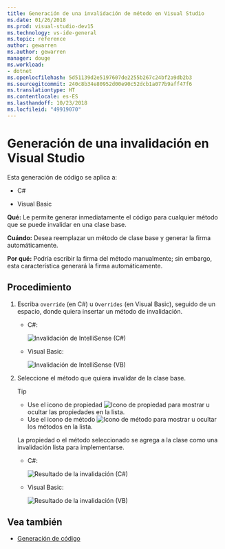 ```yaml
---
title: Generación de una invalidación de método en Visual Studio
ms.date: 01/26/2018
ms.prod: visual-studio-dev15
ms.technology: vs-ide-general
ms.topic: reference
author: gewarren
ms.author: gewarren
manager: douge
ms.workload:
- dotnet
ms.openlocfilehash: 5d51139d2e5197607de2255b267c24bf2a9db2b3
ms.sourcegitcommit: 240c8b34e80952d00e90c52dcb1a077b9aff47f6
ms.translationtype: HT
ms.contentlocale: es-ES
ms.lasthandoff: 10/23/2018
ms.locfileid: "49919070"
---
```

# <a name="generate-an-override-in-visual-studio"></a>Generación de una invalidación en Visual Studio

Esta generación de código se aplica a:

- C#

- Visual Basic

**Qué:** Le permite generar inmediatamente el código para cualquier método que se puede invalidar en una clase base.

**Cuándo:** Desea reemplazar un método de clase base y generar la firma automáticamente.

**Por qué:** Podría escribir la firma del método manualmente; sin embargo, esta característica generará la firma automáticamente.

## <a name="how-to"></a>Procedimiento

1. Escriba `override` (en C#) u `Overrides` (en Visual Basic), seguido de un espacio, donde quiera insertar un método de invalidación.

   - C#:

      ![Invalidación de IntelliSense (C#)](media/override-intellisense-cs.png)

   - Visual Basic:

      ![Invalidación de IntelliSense (VB)](media/override-intellisense-vb.png)

2. Seleccione el método que quiera invalidar de la clase base.

   > [!TIP]
   > - Use el icono de propiedad ![Icono de propiedad](media/override-property-cs.png) para mostrar u ocultar las propiedades en la lista.
   > - Use el icono de método ![Icono de método](media/override-method-cs.png) para mostrar u ocultar los métodos en la lista.

   La propiedad o el método seleccionado se agrega a la clase como una invalidación lista para implementarse.

   - C#:

       ![Resultado de la invalidación (C#)](media/override-result-cs.png)

   - Visual Basic:

       ![Resultado de la invalidación (VB)](media/override-result-vb.png)

## <a name="see-also"></a>Vea también

- [Generación de código](../code-generation-in-visual-studio.md)